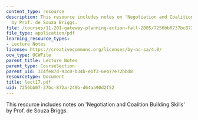 ```yaml
---
content_type: resource
description: This resource includes notes on 'Negotiation and Coalition Building Skills'
  by Prof. de Souza Briggs.
file: /courses/11-201-gateway-planning-action-fall-2005/7256bb0737bc872a249bd64aa90d2f52_lect17.pdf
file_type: application/pdf
learning_resource_types:
- Lecture Notes
license: https://creativecommons.org/licenses/by-nc-sa/4.0/
ocw_type: OCWFile
parent_title: Lecture Notes
parent_type: CourseSection
parent_uid: 314fe87d-93c0-b34b-ebf3-6e477e72bbd8
resourcetype: Document
title: lect17.pdf
uid: 7256bb07-37bc-872a-249b-d64aa90d2f52
---
```

This resource includes notes on 'Negotiation and Coalition Building Skills' by Prof. de Souza Briggs.